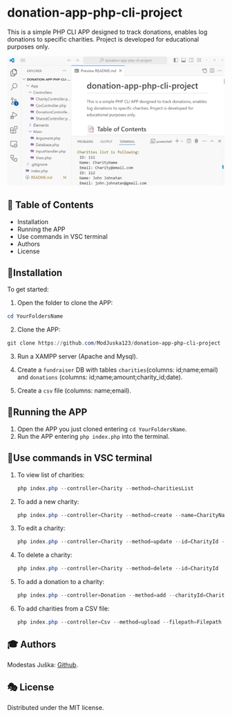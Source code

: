 # donation-app-php-cli-project

This is a simple PHP CLI APP designed to track donations, enables log donations to specific charities. 
Project is developed for educational purposes only.

![image info](./img.png)

## 📑 Table of Contents
- Installation
- Running the APP
- Use commands in VSC terminal
- Authors
- License


## 🚀Installation
To get started:

1. Open the folder to clone the APP:

```powershell
cd YourFoldersName
```

2. Clone the APP: 

```powershell
git clone https://github.com/ModJuska123/donation-app-php-cli-project
```

3. Run a XAMPP server (Apache and Mysql).

4. Create a `fundraiser` DB with tables `charities`(columns: id;name;email) and `donations` (columns: id;name;amount;charity_id;date).

5. Create a `csv` file (columns: name;email).

## 🎉Running the APP

1. Open the APP you just cloned entering `cd YourFoldersName`.
2. Run the APP entering `php index.php` into the terminal.


## 🧪Use commands in VSC terminal

1. To view list of charities:
     ```powershell
     php index.php --controller=Charity --method=charitiesList
     ```
2. To add a new charity:
     ```powershell
     php index.php --controller=Charity --method=create --name=CharityName --email=Charity@email.com
     ```
3. To edit a charity:
     ```powershell
     php index.php --controller=Charity --method=update --id=CharityId --name=NewCharity --email=newCharity@gmail.com
     ```
4. To delete a charity:
     ```powershell
     php index.php --controller=Charity --method=delete --id=CharityId
     ```
5. To add a donation to a charity:
     ```powershell
     php index.php --controller=Donation --method=add --charityId=CharityId --name=YourName --amount=donationAmount --dateTime=DateAndTimeOfDonation
     ```
6. To add charities from a CSV file:
     ```powershell
     php index.php --controller=Csv --method=upload --filepath=Filepath
     ```

## 🎓 Authors

Modestas Juška: [Github](https://github.com/ModJuska123).

## 🎭 License

Distributed under the MIT license.
